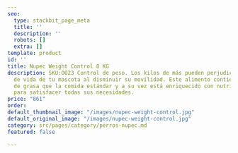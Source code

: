 ```yaml
---
seo:
  type: stackbit_page_meta
  title: ''
  description: ''
  robots: []
  extra: []
template: product
id: ''
title: Nupec Weight Control 8 KG
description: SKU:OO23 Control de peso. Los kilos de más pueden perjudicar la calidad
  de vida de tu mascota al disminuir su movilidad. Este alimento contiene menor cantidad
  de grasa que la comida estándar y a su vez está enriquecido con nutrientes esenciales
  para satisfacer todas sus necesidades.
price: "861"
order: 
default_thumbnail_image: "/images/nupec-weight-control.jpg"
default_original_image: "/images/nupec-weight-control.jpg"
category: src/pages/category/perros-nupec.md
featured: false

---
```


